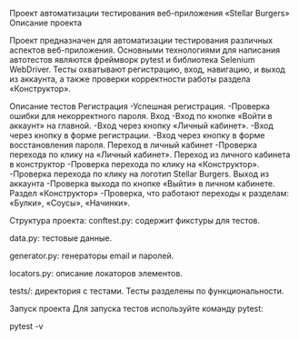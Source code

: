 Проект автоматизации тестирования веб-приложения «Stellar Burgers»Описание проектаПроект предназначен для автоматизации тестирования различных аспектов веб-приложения. Основными технологиями для написания автотестов являются фреймворк pytest и библиотека Selenium WebDriver. Тесты охватывают регистрацию, вход, навигацию, и выход из аккаунта, а также проверки корректности работы раздела «Конструктор».Описание тестовРегистрация-Успешная регистрация.-Проверка ошибки для некорректного пароля.Вход-Вход по кнопке «Войти в аккаунт» на главной.-Вход через кнопку «Личный кабинет».-Вход через кнопку в форме регистрации.-Вход через кнопку в форме восстановления пароля.Переход в личный кабинет-Проверка перехода по клику на «Личный кабинет».Переход из личного кабинета в конструктор-Проверка перехода по клику на «Конструктор».-Проверка перехода по клику на логотип Stellar Burgers.Выход из аккаунта-Проверка выхода по кнопке «Выйти» в личном кабинете.Раздел «Конструктор»-Проверка, что работают переходы к разделам: «Булки», «Соусы», «Начинки».Структура проекта:conftest.py: содержит фикстуры для тестов.data.py: тестовые данные.generator.py: генераторы email и паролей.locators.py: описание локаторов элементов.tests/: директория с тестами. Тесты разделены по функциональности.Запуск проектаДля запуска тестов используйте команду pytest:pytest -v